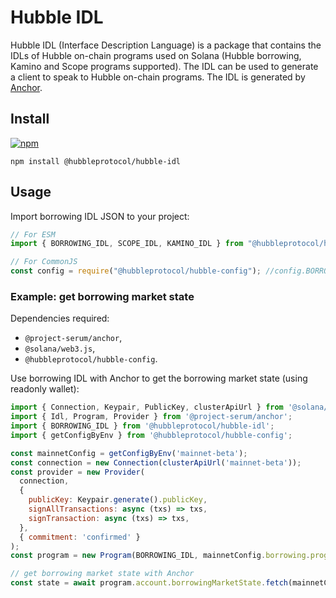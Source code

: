 # Hubble IDL

Hubble IDL (Interface Description Language) is a package that contains the IDLs of Hubble on-chain programs used on Solana (Hubble borrowing, Kamino and Scope programs supported).
The IDL can be used to generate a client to speak to Hubble on-chain programs.
The IDL is generated by [Anchor](https://project-serum.github.io/anchor/).

## Install

[![npm](https://img.shields.io/npm/v/@hubbleprotocol/hubble-idl)](https://www.npmjs.com/package/@hubbleprotocol/hubble-idl)

```shell
npm install @hubbleprotocol/hubble-idl
```

## Usage

Import borrowing IDL JSON to your project:

```js
// For ESM
import { BORROWING_IDL, SCOPE_IDL, KAMINO_IDL } from "@hubbleprotocol/hubble-idl";

// For CommonJS
const config = require("@hubbleprotocol/hubble-config"); //config.BORROWING_IDL
```

### Example: get borrowing market state

Dependencies required:

- `@project-serum/anchor`,
- `@solana/web3.js`,
- `@hubbleprotocol/hubble-config`.

Use borrowing IDL with Anchor to get the borrowing market state (using readonly wallet):

```js
import { Connection, Keypair, PublicKey, clusterApiUrl } from '@solana/web3.js';
import { Idl, Program, Provider } from '@project-serum/anchor';
import { BORROWING_IDL } from '@hubbleprotocol/hubble-idl';
import { getConfigByEnv } from '@hubbleprotocol/hubble-config';

const mainnetConfig = getConfigByEnv('mainnet-beta');
const connection = new Connection(clusterApiUrl('mainnet-beta'));
const provider = new Provider(
  connection,
  {
    publicKey: Keypair.generate().publicKey,
    signAllTransactions: async (txs) => txs,
    signTransaction: async (txs) => txs,
  },
  { commitment: 'confirmed' }
);
const program = new Program(BORROWING_IDL, mainnetConfig.borrowing.programId, provider);

// get borrowing market state with Anchor
const state = await program.account.borrowingMarketState.fetch(mainnetConfig.borrowing.accounts.borrowingMarketState);
```
